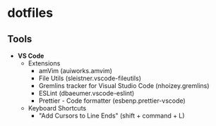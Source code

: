 # dotfiles

## Tools

* **VS Code**
  * Extensions
    * amVim (auiworks.amvim)
    * File Utils (sleistner.vscode-fileutils)
    * Gremlins tracker for Visual Studio Code (nhoizey.gremlins)
    * ESLint (dbaeumer.vscode-eslint)
    * Prettier - Code formatter (esbenp.prettier-vscode)
  * Keyboard Shortcuts
    * "Add Cursors to Line Ends" (shift + command + L)
